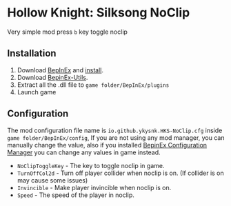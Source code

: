 # Hollow Knight: Silksong NoClip

Very simple mod press `b` key toggle noclip

## Installation
1. Download [BepInEx](https://github.com/BepInEx/BepInEx) and [install](https://docs.bepinex.dev/articles/user_guide/installation/index.html).
2. Download [BepinEx-Utils](https://github.com/T2PeNBiX99wcoxKv3A4g/BepinEx-Utils/releases/latest).
3. Extract all the .dll file to `game folder/BepInEx/plugins`
4. Launch game

## Configuration
The mod configuration file name is `io.github.ykysnk.HKS-NoClip.cfg` inside `game folder/BepInEx/config`,
If you are not using any mod manager, you can manually change the value, also if you installed [BepinEx Configuration Manager](https://github.com/BepInEx/BepInEx.ConfigurationManager)
you can change any values in game instead.

* `NoClipToggleKey` - The key to toggle noclip in game.
* `TurnOffCol2d` - Turn off player collider when noclip is on. (If collider is on may cause some issues)
* `Invincible` - Make player invincible when noclip is on.
* `Speed` - The speed of the player in noclip.